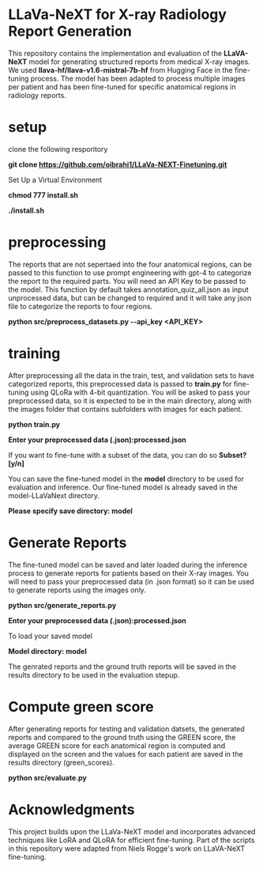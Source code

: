 # LLaVa-NeXT for X-ray Radiology Report Generation

This repository contains the implementation and evaluation of the **LLaVA-NeXT** model for generating structured reports from medical X-ray images. We used **llava-hf/llava-v1.6-mistral-7b-hf** from Hugging Face in the fine-tuning process. The model has been adapted to process multiple images per patient and has been fine-tuned for specific anatomical regions in radiology reports.

# setup

clone the following resporitory 

**git clone https://github.com/oibrahi1/LLaVa-NEXT-Finetuning.git**

Set Up a Virtual Environment

**chmod 777 install.sh**

**./install.sh**

# preprocessing

The reports that are not sepertaed into the four anatomical regions, can be passed to this function to use prompt engineering with gpt-4 to categorize the report to the required parts. You will need an API Key to be passed to the model. This function by default takes annotation_quiz_all.json as input unprocessed data, but can be changed to required and it will take any json file to categorize the reports to four regions. 

**python src/preprocess_datasets.py --api_key <API_KEY>**

# training

After preprocessing all the data in the train, test, and validation sets to have categorized reports, this preprocessed data is passed to **train.py** for fine-tuning using QLoRa with 4-bit quantization. You will be asked to pass your preprocessed data, so it is expected to be in the main directory, along with the images folder that contains subfolders with images for each patient.

**python train.py**

**Enter your preprocessed data (.json):processed.json**

If you want to fine-tune with a subset of the data, you can do so **Subset? [y/n]**

You can save the fine-tuned model in the **model** directory to be used for evaluation and inference. Our fine-tuned model is already saved in the model-LLaVaNext directory.

**Please specify save directory: model**

# Generate Reports

The fine-tuned model can be saved and later loaded during the inference process to generate reports for patients based on their X-ray images. You will need to pass your preprocessed data (in .json format) so it can be used to generate reports using the images only.

**python src/generate_reports.py**

**Enter your preprocessed data (.json):processed.json**

To load your saved model 

**Model directory: model**

The genrated reports and the ground truth reports will be saved in the results directory to be used in the evaluation stepup. 

# Compute green score

After generating reports for testing and validation datsets, the generated reports and compared to the ground truth using the GREEN score, the average GREEN score for each anatomical region is computed and displayed on the screen and the values for each patient are saved in the results directory (green_scores). 

**python src/evaluate.py**

# Acknowledgments

This project builds upon the LLaVa-NeXT model and incorporates advanced techniques like LoRA and QLoRA for efficient fine-tuning. Part of the scripts in this repository were adapted from Niels Rogge's work on LLaVA-NeXT fine-tuning.


